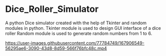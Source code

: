 # Dice_Roller_Simulator
A python Dice simulator created with the help of Tkinter and random modules in python.
Tkinter module is used to design GUI interface of a dice roller
Random module is used to generate random numbers from 1 to 6.



https://user-images.githubusercontent.com/77784749/167906549-56295ae6-3090-43d8-8d59-566f76bfc48c.mp4

